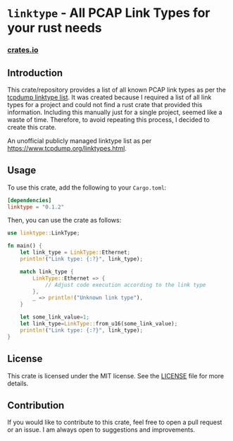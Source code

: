 # `linktype` - All PCAP Link Types for your rust needs

### [crates.io](https://crates.io/crates/linktype)

## Introduction

This crate/repository provides a list of all known PCAP link types as per the [tcpdump linktype list](https://www.tcpdump.org/linktypes.html).
It was created because I required a list of all link types for a project and could not find a rust crate that provided this information. Including this manually
just for a single project, seemed like a waste of time. Therefore, to avoid repeating this process, I decided to create this crate.

 An unofficial publicly managed linktype list as per https://www.tcpdump.org/linktypes.html.


## Usage

To use this crate, add the following to your `Cargo.toml`:

```toml
[dependencies]
linktype = "0.1.2"
```

Then, you can use the crate as follows:

```rust
use linktype::LinkType;

fn main() {
    let link_type = LinkType::Ethernet;
    println!("Link type: {:?}", link_type);

    match link_type {
        LinkType::Ethernet => {
            // Adjust code execution according to the link type
        },
        _ => println!("Unknown link type"),
    }

    let some_link_value=1;
    let link_type=LinkType::from_u16(some_link_value);
    println!("Link type: {:?}", link_type);
}
```

## License
This crate is licensed under the MIT license. See the [LICENSE](LICENSE) file for more details.

## Contribution
If you would like to contribute to this crate, feel free to open a pull request or an issue. I am always open to suggestions and improvements.